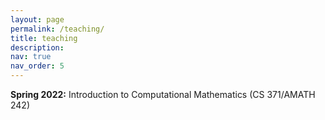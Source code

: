 ```yaml
---
layout: page
permalink: /teaching/
title: teaching
description: 
nav: true
nav_order: 5
---
```


**Spring 2022:** Introduction to Computational Mathematics (CS 371/AMATH 242)

